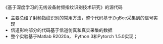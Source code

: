 《基于深度学习的无线设备射频指纹识别技术研究》的源代码

- 主要总结了射频指纹识别的常用方法，整个代码基于ZigBee采集到的信号实现
- 信道影响部分的代码基于信道仿真和真实采集的数据
- 整个实验基于Matlab R2020a， Python 3和Pytorch 1.5.0实现；
